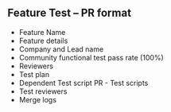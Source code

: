 ## Feature Test – PR format
* Feature Name
* Feature details <link>
* Company and Lead name
* Community functional test pass rate (100%)
* Reviewers
* Test plan <link>
* Dependent Test script PR - Test scripts <link>
* Test reviewers
* Merge logs <links>
